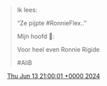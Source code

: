 > Ik lees:  
>   
> “Ze pijpte \#RonnieFlex\.\.”  
>   
> Mijn hoofd 🧠:   
>   
> Voor heel even Ronnie Rigide  
>   
> \#AliB

<img src="../../media/tweet.ico" width="12" /> [Thu Jun 13 21:00:01 +0000 2024](https://twitter.com/DromerDenker/status/1801358889788785107)